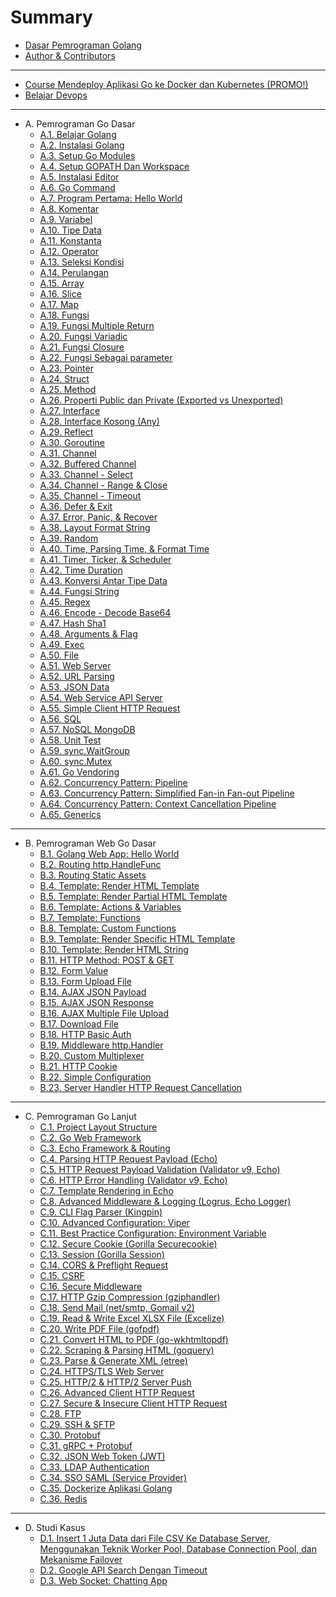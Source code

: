 # Summary

* [Dasar Pemrograman Golang](README.md)
* [Author & Contributors](CONTRIBUTORS.md)

<hr>

* [Course Mendeploy Aplikasi Go ke Docker dan Kubernetes (PROMO!)](https://www.udemy.com/course/praktis-belajar-docker-dan-kubernetes-untuk-pemula/?couponCode=BIGSALEMAY2021)
* [Belajar Devops](https://devops.novalagung.com/)

<hr>

* A. Pemrograman Go Dasar
  * [A.1. Belajar Golang](1-berkenalan-dengan-golang.md)
  * [A.2. Instalasi Golang](2-instalasi-golang.md)
  * [A.3. Setup Go Modules](A-setup-go-project-dengan-go-modules.md)
  * [A.4. Setup GOPATH Dan Workspace](A-gopath-dan-workspace.md)
  * [A.5. Instalasi Editor](A-instalasi-editor.md)
  * [A.6. Go Command](A-go-command.md)
  * [A.7. Program Pertama: Hello World](A-hello-world.md)
  * [A.8. Komentar](A-komentar.md)
  * [A.9. Variabel](A-variabel.md)
  * [A.10. Tipe Data](A-tipe-data.md)
  * [A.11. Konstanta](A-konstanta.md)
  * [A.12. Operator](A-operator.md)
  * [A.13. Seleksi Kondisi](A-seleksi-kondisi.md)
  * [A.14. Perulangan](A-perulangan.md)
  * [A.15. Array](A-array.md)
  * [A.16. Slice](A-slice.md)
  * [A.17. Map](A-map.md)
  * [A.18. Fungsi](A-fungsi.md)
  * [A.19. Fungsi Multiple Return](A-fungsi-multiple-return.md)
  * [A.20. Fungsi Variadic](A-fungsi-variadic.md)
  * [A.21. Fungsi Closure](A-fungsi-closure.md)
  * [A.22. Fungsi Sebagai parameter](A-fungsi-sebagai-parameter.md)
  * [A.23. Pointer](A-pointer.md)
  * [A.24. Struct](A-struct.md)
  * [A.25. Method](A-method.md)
  * [A.26. Properti Public dan Private (Exported vs Unexported)](A-properti-public-dan-private.md)
  * [A.27. Interface](A-interface.md)
  * [A.28. Interface Kosong (Any)](A-interface-kosong.md)
  * [A.29. Reflect](A-reflect.md)
  * [A.30. Goroutine](A-goroutine.md)
  * [A.31. Channel](A-channel.md)
  * [A.32. Buffered Channel](A-buffered-channel.md)
  * [A.33. Channel - Select](A-channel-select.md)
  * [A.34. Channel - Range & Close](A-channel-range-close.md)
  * [A.35. Channel - Timeout](A-channel-timeout.md)
  * [A.36. Defer & Exit](A-defer-exit.md)
  * [A.37. Error, Panic, & Recover](A-error-panic-recover.md)
  * [A.38. Layout Format String](A-string-format.md)
  * [A.39. Random](A-random.md)
  * [A.40. Time, Parsing Time, & Format Time](A-time-parsing-format.md)
  * [A.41. Timer, Ticker, & Scheduler](A-timer-ticker-scheduler.md)
  * [A.42. Time Duration](A-time-duration.md)
  * [A.43. Konversi Antar Tipe Data](A-data-type-conversion.md)
  * [A.44. Fungsi String](A-strings.md)
  * [A.45. Regex](A-regex.md)
  * [A.46. Encode - Decode Base64](A-encoding-base64.md)
  * [A.47. Hash Sha1](A-hash-sha1.md)
  * [A.48. Arguments & Flag](A-command-line-args-flag.md)
  * [A.49. Exec](A-exec.md)
  * [A.50. File](A-file.md)
  * [A.51. Web Server](A-web-server.md)
  * [A.52. URL Parsing](A-url-parsing.md)
  * [A.53. JSON Data](A-json.md)
  * [A.54. Web Service API Server](A-web-service-api.md)
  * [A.55. Simple Client HTTP Request](A-client-http-request-simple.md)
  * [A.56. SQL](A-sql.md)
  * [A.57. NoSQL MongoDB](A-mongodb.md)
  * [A.58. Unit Test](A-unit-test.md)
  * [A.59. sync.WaitGroup](A-waitgroup.md)
  * [A.60. sync.Mutex](A-mutex.md)
  * [A.61. Go Vendoring](A-go-vendoring.md)
  * [A.62. Concurrency Pattern: Pipeline](A-concurrency-pipeline.md)
  * [A.63. Concurrency Pattern: Simplified Fan-in Fan-out Pipeline](A-simplified-fan-in-fan-out-pipeline.md)
  * [A.64. Concurrency Pattern: Context Cancellation Pipeline](A-pipeline-context-cancellation.md)
  * [A.65. Generics](A-golang-generics.md)
  <!-- generic -->
  <!-- singleflight -->

<hr>

* B. Pemrograman Web Go Dasar
  * [B.1. Golang Web App: Hello World](B-golang-web-hello-world.md)
  * [B.2. Routing http.HandleFunc](B-routing-http-handlefunc.md)
  * [B.3. Routing Static Assets](B-routing-static-assets.md)
  * [B.4. Template: Render HTML Template](B-template-render-html.md)
  * [B.5. Template: Render Partial HTML Template](B-template-render-partial-html.md)
  * [B.6. Template: Actions & Variables](B-template-actions-variables.md)
  * [B.7. Template: Functions](B-template-functions.md)
  * [B.8. Template: Custom Functions](B-template-custom-functions.md)
  * [B.9. Template: Render Specific HTML Template](B-render-specific-html-template.md)
  * [B.10. Template: Render HTML String](B-render-html-string.md)
  * [B.11. HTTP Method: POST & GET](B-http-method-basic.md)
  * [B.12. Form Value](B-form-value.md)
  * [B.13. Form Upload File](B-form-upload-file.md)
  * [B.14. AJAX JSON Payload](B-ajax-json-payload.md)
  * [B.15. AJAX JSON Response](B-ajax-json-response.md)
  * [B.16. AJAX Multiple File Upload](B-ajax-multi-upload.md)
  * [B.17. Download File](B-download-file.md)
  * [B.18. HTTP Basic Auth](B-http-basic-auth.md)
  * [B.19. Middleware http.Handler](B-middleware-using-http-handler.md)
  * [B.20. Custom Multiplexer](B-custom-mux-multiplexer.md)
  * [B.21. HTTP Cookie](B-cookie.md)
  * [B.22. Simple Configuration](B-simple-configuration.md)
  * [B.23. Server Handler HTTP Request Cancellation](B-server-handler-http-request-cancellation.md)

<hr>

* C. Pemrograman Go Lanjut
  * [C.1. Project Layout Structure](C-project-layout-structure.md)
  * [C.2. Go Web Framework](C-golang-web-framework.md)
  * [C.3. Echo Framework & Routing](C-echo-routing.md)
  * [C.4. Parsing HTTP Request Payload (Echo)](C-parsing-http-request-payload-echo.md)
  * [C.5. HTTP Request Payload Validation (Validator v9, Echo)](C-http-request-payload-validation.md)
  * [C.6. HTTP Error Handling (Validator v9, Echo)](C-http-error-handling.md)
  * [C.7. Template Rendering in Echo](C-echo-template-rendering.md)
  * [C.8. Advanced Middleware & Logging (Logrus, Echo Logger)](C-advanced-middleware-and-logging.md)
  * [C.9. CLI Flag Parser (Kingpin)](C-flag-parser.md)
  * [C.10. Advanced Configuration: Viper](C-advanced-configuration-viper.md)
  * [C.11. Best Practice Configuration: Environment Variable](C-best-practice-configuration-env-var.md)
  * [C.12. Secure Cookie (Gorilla Securecookie)](C-securecookie.md)
  * [C.13. Session (Gorilla Session)](C-session.md)
  * [C.14. CORS & Preflight Request](C-cors-preflight-request.md)
  * [C.15. CSRF](C-csrf.md)
  * [C.16. Secure Middleware](C-secure-middleware.md)
  * [C.17. HTTP Gzip Compression (gziphandler)](C-http-gzip-compression.md)
  * [C.18. Send Mail (net/smtp, Gomail v2)](C-send-email.md)
  * [C.19. Read & Write Excel XLSX File (Excelize)](C-read-write-excel-xlsx-file.md)
  * [C.20. Write PDF File (gofpdf)](C-write-pdf-file.md)
  * [C.21. Convert HTML to PDF (go-wkhtmltopdf)](C-convert-html-to-pdf.md)
  * [C.22. Scraping & Parsing HTML (goquery)](C-scraping-parsing-html.md)
  * [C.23. Parse & Generate XML (etree)](C-xml-parser.md)
  * [C.24. HTTPS/TLS Web Server](C-https-tls.md)
  * [C.25. HTTP/2 & HTTP/2 Server Push](C-http2-server-push.md)
  * [C.26. Advanced Client HTTP Request](C-client-http-request-advanced.md)
  * [C.27. Secure & Insecure Client HTTP Request](C-secure-insecure-client-http-request.md)
  * [C.28. FTP](C-golang-ftp.md)
  * [C.29. SSH & SFTP](C-golang-ssh-sftp.md)
  * [C.30. Protobuf](C-golang-protobuf-implementation.md)
  * [C.31. gRPC + Protobuf](C-golang-grpc-protobuf.md)
  * [C.32. JSON Web Token (JWT)](C-golang-jwt.md)
  * [C.33. LDAP Authentication](C-golang-ldap-authentication.md)
  * [C.34. SSO SAML (Service Provider)](C-golang-sso-saml-sp.md) <!-- refactor here to match with crewajam latest code -->
  * [C.35. Dockerize Aplikasi Golang](C-dockerize-golang.md)
  * [C.36. Redis](C-golang-redis.md)
  <!-- distlock -->
  <!-- goreleaser -->
  <!-- nats -->
  <!-- etcd -->
  <!-- sso IDP -->

<hr>

* D. Studi Kasus
  * [D.1. Insert 1 Juta Data dari File CSV Ke Database Server, Menggunakan Teknik Worker Pool, Database Connection Pool, dan Mekanisme Failover](D-insert-1mil-csv-record-into-db-in-a-minute.md)
  * [D.2. Google API Search Dengan Timeout](D-google-api-search.md)
  * [D.3. Web Socket: Chatting App](D-golang-web-socket-chatting-app.md)

